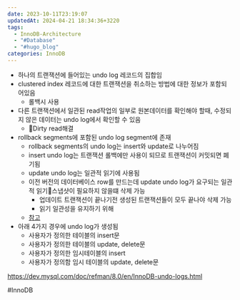 ```yaml
---
date: 2023-10-11T23:19:07
updatedAt: 2024-04-21 18:34:36+3220
tags:
  - InnoDB-Architecture
  - "#Database"
  - "#hugo_blog"
categories: InnoDB
---
```

- 하나의 트랜잭션에 들어있는 undo log 레코드의 집합임
- clustered index 레코드에 대한 트랜잭션을 취소하는 방법에 대한 정보가 포함되어있음
	- 롤백시 사용
- 다른 트랜잭션에서 일관된 read작업의 일부로 원본데이터를 확인해야 할때, 수정되지 않은 데이터는 undo log에서 확인할 수 있음
	- Dirty read해결
- rollback segments에 포함된 undo log segment에 존재
	- rollback segments의 undo log는 insert와 update로 나누어짐
	- insert undo log는 트랜잭션 롤백에만 사용이 되므로 트랜잭션이 커밋되면 폐기됨
	- update undo log는 일관적 읽기에 사용됨
	- 이전 버전의 데이터베이스 row를 만드는데 update undo log가 요구되는 일관적 읽기스냅샷이 필요하지 않을떄 삭제 가능
		- 업데이트 트랜잭션이 끝나기전 생성된 트랜잭션들이 모두 끝나야 삭제 가능
		- 읽기 일관성을 유지하기 위해
	- [참고](https://dev.mysql.com/doc/refman/8.0/en/InnoDB-multi-versioning.html)
- 아래 4가지 경우에 undo log가 생성됨
	- 사용자가 정의한 테이블의 insert문
	- 사용자가 정의한 테이블의 update, delete문
	- 사용자가 정의한 임시테이블의 insert
	- 사용자가 정의함 임시 테이블의 update, delete문
    

https://dev.mysql.com/doc/refman/8.0/en/InnoDB-undo-logs.html

#InnoDB 